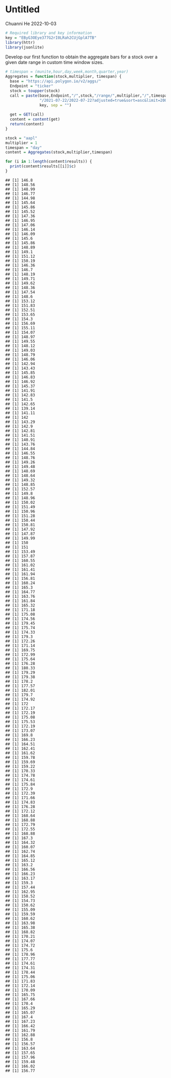 Untitled
================
Chuanni He
2022-10-03

``` r
# Required library and key information
key = "EByG3OEye377G2rI0LRah2CUjGplA7TB"
library(httr)
library(jsonlite)
```

Develop our first function to obtain the aggregate bars for a stock over
a given date range in custom time window sizes.

``` r
# timespan = (munite,hour,day,week,month,quarter,year)
Aggregates = function(stock,multiplier, timespan) {
  base = "https://api.polygon.io/v2/aggs/"
  Endpoint = "ticker"
  stock = toupper(stock)
  call = paste(base,Endpoint,"/",stock,"/range/",multiplier,"/",timespan,
               "/2021-07-22/2022-07-22?adjusted=true&sort=asc&limit=200&apiKey=",
               key, sep = "")
  
  get = GET(call)
  content = content(get)
  return(content)
}

stock = "aapl"
multiplier = 1
timespan = "day"
content = Aggregates(stock,multiplier,timespan)
```

``` r
for (i in 1:length(content$results)) {
  print(content$results[[i]]$c)
}
```

    ## [1] 146.8
    ## [1] 148.56
    ## [1] 148.99
    ## [1] 146.77
    ## [1] 144.98
    ## [1] 145.64
    ## [1] 145.86
    ## [1] 145.52
    ## [1] 147.36
    ## [1] 146.95
    ## [1] 147.06
    ## [1] 146.14
    ## [1] 146.09
    ## [1] 145.6
    ## [1] 145.86
    ## [1] 148.89
    ## [1] 149.1
    ## [1] 151.12
    ## [1] 150.19
    ## [1] 146.36
    ## [1] 146.7
    ## [1] 148.19
    ## [1] 149.71
    ## [1] 149.62
    ## [1] 148.36
    ## [1] 147.54
    ## [1] 148.6
    ## [1] 153.12
    ## [1] 151.83
    ## [1] 152.51
    ## [1] 153.65
    ## [1] 154.3
    ## [1] 156.69
    ## [1] 155.11
    ## [1] 154.07
    ## [1] 148.97
    ## [1] 149.55
    ## [1] 148.12
    ## [1] 149.03
    ## [1] 148.79
    ## [1] 146.06
    ## [1] 142.94
    ## [1] 143.43
    ## [1] 145.85
    ## [1] 146.83
    ## [1] 146.92
    ## [1] 145.37
    ## [1] 141.91
    ## [1] 142.83
    ## [1] 141.5
    ## [1] 142.65
    ## [1] 139.14
    ## [1] 141.11
    ## [1] 142
    ## [1] 143.29
    ## [1] 142.9
    ## [1] 142.81
    ## [1] 141.51
    ## [1] 140.91
    ## [1] 143.76
    ## [1] 144.84
    ## [1] 146.55
    ## [1] 148.76
    ## [1] 149.26
    ## [1] 149.48
    ## [1] 148.69
    ## [1] 148.64
    ## [1] 149.32
    ## [1] 148.85
    ## [1] 152.57
    ## [1] 149.8
    ## [1] 148.96
    ## [1] 150.02
    ## [1] 151.49
    ## [1] 150.96
    ## [1] 151.28
    ## [1] 150.44
    ## [1] 150.81
    ## [1] 147.92
    ## [1] 147.87
    ## [1] 149.99
    ## [1] 150
    ## [1] 151
    ## [1] 153.49
    ## [1] 157.87
    ## [1] 160.55
    ## [1] 161.02
    ## [1] 161.41
    ## [1] 161.94
    ## [1] 156.81
    ## [1] 160.24
    ## [1] 165.3
    ## [1] 164.77
    ## [1] 163.76
    ## [1] 161.84
    ## [1] 165.32
    ## [1] 171.18
    ## [1] 175.08
    ## [1] 174.56
    ## [1] 179.45
    ## [1] 175.74
    ## [1] 174.33
    ## [1] 179.3
    ## [1] 172.26
    ## [1] 171.14
    ## [1] 169.75
    ## [1] 172.99
    ## [1] 175.64
    ## [1] 176.28
    ## [1] 180.33
    ## [1] 179.29
    ## [1] 179.38
    ## [1] 178.2
    ## [1] 177.57
    ## [1] 182.01
    ## [1] 179.7
    ## [1] 174.92
    ## [1] 172
    ## [1] 172.17
    ## [1] 172.19
    ## [1] 175.08
    ## [1] 175.53
    ## [1] 172.19
    ## [1] 173.07
    ## [1] 169.8
    ## [1] 166.23
    ## [1] 164.51
    ## [1] 162.41
    ## [1] 161.62
    ## [1] 159.78
    ## [1] 159.69
    ## [1] 159.22
    ## [1] 170.33
    ## [1] 174.78
    ## [1] 174.61
    ## [1] 175.84
    ## [1] 172.9
    ## [1] 172.39
    ## [1] 171.66
    ## [1] 174.83
    ## [1] 176.28
    ## [1] 172.12
    ## [1] 168.64
    ## [1] 168.88
    ## [1] 172.79
    ## [1] 172.55
    ## [1] 168.88
    ## [1] 167.3
    ## [1] 164.32
    ## [1] 160.07
    ## [1] 162.74
    ## [1] 164.85
    ## [1] 165.12
    ## [1] 163.2
    ## [1] 166.56
    ## [1] 166.23
    ## [1] 163.17
    ## [1] 159.3
    ## [1] 157.44
    ## [1] 162.95
    ## [1] 158.52
    ## [1] 154.73
    ## [1] 150.62
    ## [1] 155.09
    ## [1] 159.59
    ## [1] 160.62
    ## [1] 163.98
    ## [1] 165.38
    ## [1] 168.82
    ## [1] 170.21
    ## [1] 174.07
    ## [1] 174.72
    ## [1] 175.6
    ## [1] 178.96
    ## [1] 177.77
    ## [1] 174.61
    ## [1] 174.31
    ## [1] 178.44
    ## [1] 175.06
    ## [1] 171.83
    ## [1] 172.14
    ## [1] 170.09
    ## [1] 165.75
    ## [1] 167.66
    ## [1] 170.4
    ## [1] 165.29
    ## [1] 165.07
    ## [1] 167.4
    ## [1] 167.23
    ## [1] 166.42
    ## [1] 161.79
    ## [1] 162.88
    ## [1] 156.8
    ## [1] 156.57
    ## [1] 163.64
    ## [1] 157.65
    ## [1] 157.96
    ## [1] 159.48
    ## [1] 166.02
    ## [1] 156.77
